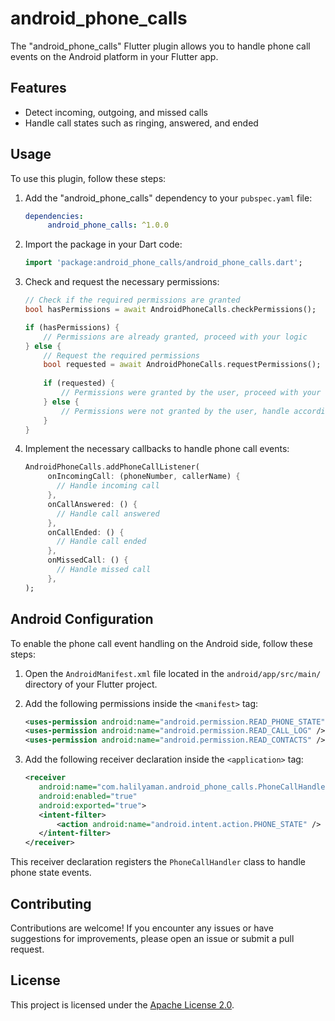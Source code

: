 # android_phone_calls

The "android_phone_calls" Flutter plugin allows you to handle phone call events on the Android platform in your Flutter app.

## Features

- Detect incoming, outgoing, and missed calls
- Handle call states such as ringing, answered, and ended

## Usage

To use this plugin, follow these steps:

1. Add the "android_phone_calls" dependency to your `pubspec.yaml` file:

    ```yaml
    dependencies:
         android_phone_calls: ^1.0.0
    ```

2. Import the package in your Dart code:

    ```dart
    import 'package:android_phone_calls/android_phone_calls.dart';
    ```

3. Check and request the necessary permissions:

    ```dart
    // Check if the required permissions are granted
    bool hasPermissions = await AndroidPhoneCalls.checkPermissions();
    
    if (hasPermissions) {
        // Permissions are already granted, proceed with your logic
    } else {
        // Request the required permissions
        bool requested = await AndroidPhoneCalls.requestPermissions();
        
        if (requested) {
            // Permissions were granted by the user, proceed with your logic
        } else {
            // Permissions were not granted by the user, handle accordingly
        }
    }
    ```

4. Implement the necessary callbacks to handle phone call events:

    ```dart
    AndroidPhoneCalls.addPhoneCallListener(
         onIncomingCall: (phoneNumber, callerName) {
           // Handle incoming call
         },
         onCallAnswered: () {
           // Handle call answered
         },
         onCallEnded: () {
           // Handle call ended
         },
         onMissedCall: () {
           // Handle missed call
         },
    );
    ```

## Android Configuration

To enable the phone call event handling on the Android side, follow these steps:

1. Open the `AndroidManifest.xml` file located in the `android/app/src/main/` directory of your Flutter project.

2. Add the following permissions inside the `<manifest>` tag:

    ```xml 
    <uses-permission android:name="android.permission.READ_PHONE_STATE" />
    <uses-permission android:name="android.permission.READ_CALL_LOG" />
    <uses-permission android:name="android.permission.READ_CONTACTS" />
    ```

3. Add the following receiver declaration inside the `<application>` tag:

    ```xml 
    <receiver
       android:name="com.halilyaman.android_phone_calls.PhoneCallHandler"
       android:enabled="true"
       android:exported="true">
       <intent-filter>
           <action android:name="android.intent.action.PHONE_STATE" />
       </intent-filter>
    </receiver>
    ```

This receiver declaration registers the `PhoneCallHandler` class to handle phone state events.

## Contributing

Contributions are welcome! If you encounter any issues or have suggestions for improvements, please open an issue or submit a pull request.

## License

This project is licensed under the [Apache License 2.0](LICENSE).
